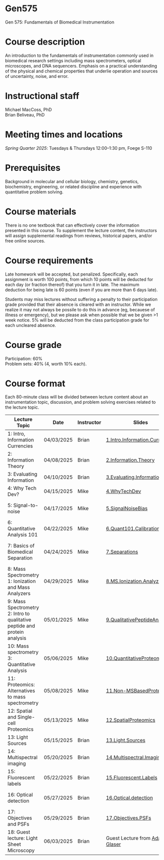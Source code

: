 # Gen575
Gen 575: Fundamentals of Biomedical Instrumentation

# Course description
An introduction to the fundamentals of instrumentation commonly used in biomedical research settings including mass spectrometers, optical microscopes, and DNA sequencers. Emphasis on a practical understanding of the physical and chemical properties that underlie operation and sources of uncertainty, noise, and error.

# Instructional staff
Michael MacCoss, PhD \
Brian Beliveau, PhD

# Meeting times and locations
_Spring Quarter 2025_: Tuesdays & Thursdays 12:00–1:30 pm, Foege S-110

# Prerequisites
Background in molecular and cellular biology, chemistry, genetics, biochemistry, engineering, or related discipline and experience with quantitative problem solving.

# Course materials
There is no one textbook that can effectively cover the information presented in this course. To supplement the lecture content, the instructors will assign supplemental readings from reviews, historical papers, and/or free online sources.

# Course requirements
Late homework will be accepted, but penalized. Specifically, each assignment is worth 100 points, from which 10 points will be deducted for each day (or fraction thereof) that you turn it in late. The maximum deduction for being late is 60 points (even if you are more than 6 days late).

Students may miss lectures without suffering a penalty to their participation grade provided that their absence is cleared with an instructor. While we realize it may not always be possile to do this in advance (eg, becauese of illness or emergency), but we please ask when possible that we be given >1 week notice. 5% will be deducted from the class participation grade for each uncleared absence.

# Course grade
Participation: 60% \
Problem sets: 40% (4, worth 10% each).

# Course format
Each 80-minute class will be divided between lecture content about an instrumentation topic, discussion, and problem solving exercises related to the lecture topic.

| Lecture Topic                                                             | Date       | Instructor | Slides                                                                           | Readings                                                                                                                                                                                                                                                                  | Assignments                                         |
|---------------------------------------------------------------------------|------------|------------|----------------------------------------------------------------------------------|---------------------------------------------------------------------------------------------------------------------------------------------------------------------------------------------------------------------------------------------------------------------------|-----------------------------------------------------|
| 1: Intro, Information Currencies                                          | 04/03/2025 | Brian | [1.Intro.Information.Currencies](/lectures/1.Intro.Information.Currencies.pptx)  | [1.NASA.EM.book](/readings/1.NASA.EM.book.pdf)<br/> [1.NASA.EM.graphic](/readings/4.NASA.EM.graphic.jpeg)<br/> [1.NIST.SP.1247](/readings/1.NIST.SP.1247.pdf)<br/>                                                                                                        |                                                     |
| 2: Information Theory                                                     | 04/08/2025 | Brian      | [2.Information.Theory](/lectures/2.Information.Theory.pptx)                      | [2.Guardian.Fourier.Transforms](/readings/2.Guardian.Fourier.Transforms.pdf)<br/> [2.Guardian.Shannon](/readings/2.Guardian.Shannon.pdf)<br/> [2.Sampling](/readings/2.Sampling.pdf)                                                                                      |                                                     |
| 3: Evaluating Information                                                 | 04/10/2025 | Brian     | [3.Evaluating.Information](/lectures/3.Evaluating.Information.pptx)              | [3.ejifcc.testing.pdf](/readings/3.ejifcc.testing.pdf)<br/> [3.Montparnasse.Accident.pdf](/readings/3.Montparnasse.Accident.pdf)                                                                                                                                          | [Problem Set 1](/assignments/575.spr.2024.PS1.docx) |
| 4: Why Tech Dev?                                                          | 04/15/2025 | Mike       | [4.WhyTechDev](/lectures/4.WhyTechDev.pptx)                                      | [4.ScienceTechnology.Brooks](/readings/4.ScienceTechnology.Brooks.pdf)<br/> [4.Annurev.Anchem.Hood](/readings/4.Annurev.Anchem.Hood.pdf)                                                                                                                                  |                                                     |
| 5: Signal-to-noise                                                        | 04/17/2025 | Mike       | [5.SignalNoiseBias](/lectures/5.SignalNoiseBias.pptx)                            | [5.Agilent.Signal-Noise](/readings/5.Agilent.Signal-Noise.pdf)<br/> [5.JCE.SN.Coor](/readings/5.JCE.SN.Coor.pdf)<br/> [5.JCE.ShotNoise.Mclain-Wright](/readings/5.JCE.ShotNoise.Mclain-Wright.pdf)                                                                        |                                                     |
| 6: Quantitative Analysis 101                                              | 04/22/2025 | Mike       | [6.Quant101.Calibration](/lectures/6.Quant101.Calibration.pptx)                  | [6.NIST.Calibration](https://www.itl.nist.gov/div898/handbook/mpc/section3/mpc3.htm)<br/> [6.LOB-LOD-LOQ.Armbruster](/readings/6.LOB-LOD-LOQ.Armbruster.pdf)<br/> [6.Shimadzu.TOF.Calibration](/readings/6.Shimadzu.TOF.Calibration.pdf)                                  |                                                     |
| 7: Basics of Biomedical Separation                                        | 04/24/2025 | Mike       | [7.Separations](/lectures/7.Separations.pptx)                                    | [7.Chrom.FigsMerit.Agilent](/readings/7.Chrom.FigsMerit.Agilent.pdf)<br/>[7.Laemmli-SDSPAGE](/readings/7.Laemmli-SDSPAGE.pdf)<br/>[7.OFarrell.2DGel](/readings/7.OFarrell.2DGel.pdf)<br/>[7.CentrifugationSeparations](/readings/7.CentrifugationSeparations.Sigma.pdf)   |                                                     |
| 8: Mass Spectrometry 1: Ionization and Mass Analyzers                     | 04/29/2025 | Mike       | [8.MS.Ionization.Analyzers](/lectures/8.MS.Ionization.Analyzers.pptx)            | [8.ElectrosprayReview](/readings/8.ElectrosprayReview.Fenn_et_al.pdf)<br/>[8.Quadrupole.JCE1986](/readings/8.Quad.JCE-1986.pdf)<br/>[8.IonTraps.March](/readings/8.IonTraps.March.pdf)<br/>[8.MALDIReview.Hillenkamp_et_al](/readings/8.MALDIReview.Hillenkamp_et_al.pdf) |                                                     |
| 9: Mass Spectrometry 2: Intro to qualitative peptide and protein analysis | 05/01/2025 | Mike       | [9.QualitativePeptideAnalysis](/lectures/9.QualitativePeptideAnalysis.pptx)      | [9.ResidueMass.Table](/readings/9.ResidueMass.Table.pdf)<br/> [9.HuntSpectraInterpretation](/readings/9.HuntSpectraInterpretation.pdf)<br/> [9.KinterAndSherman-Chapter4](/readings/9.KinterAndSherman-Chapter4.pdf)                                                      |                                                     |
| 10: Mass spectrometry 3: Quantitative Analysis                            | 05/06/2025 | Mike       | [10.QuantitativeProteomics](/lectures/10.QuantitativeProteomics.pptx)            | [10.IsobaricMassTags.MCP](/readings/10.IsobaricMassTags.MCP.pdf)<br/>[10.SWATH.MCP](/readings/10.SWATH.MCP.pdf)                                                                                                                                                           |                                                     |
| 11: Proteomics: Alternatives to mass spectrometry                         | 05/08/2025 | Mike       | [11.Non-MSBasedProteomics](/lectures/11.Non-MSBasedProteomics.pptx)              | [11.Alfaro.NatMeth.SingleMol](/readings/11.Alfaro.NatMeth.SingleMol.pdf)<br/>[11.Gold.Aptamer.SomoScan](/readings/11.Gold.Aptamer.SomoScan.pdf)<br/> [11.MacCoss.NatMeth.SingleMol](/readings/11.MacCoss.NatMeth.SingleMol.pdf)                                           |                                                     |
| 12: Spatial and Single-cell Proteomics                                    | 05/13/2025 | Mike       | [12.SpatialProteomics](/lectures/12.SpatialProteomics.pptx)                      |                                                                                                                                                                                                                                                                           |                                                     |
| 13: Light Sources                                                         | 05/15/2025 | Brian      | [13.Light.Sources](/lectures/13.Light.Sources.pptx)                              | [13.Laser.History](/readings/13.Laser.History.pdf)<br/>[13.Lamps](/readings/13.Lamps.pdf)                                                                                                                                                                                 |                                                     |
| 14: Multispectral imaging                                                 | 05/20/2025 | Brian      | [14.Multispectral.Imaging](/lectures/14.Multispectral.Imaging.pptx)              | [14.Chroma.dichroics](/readings/14.chroma.dichroics.pdf)<br/>[14.Edmund.filters](/readings/14.Edmund.filters.pdf)                                                                                                                                                         |                                                     |
| 15: Fluorescent labels                                                    | 05/22/2025 | Brian      | [15.Fluorescent.Labels](/lectures/15.Fluorescent.Labels.pptx)                    | [15.Dyes](/readings/15.Dyes.pdf)<br/>[15.GFP.history](/readings/15.GFP.history.pdf)                                                                                                                                                                                       |                                                     |
| 16: Optical detection                                                     | 05/27/2025 | Brian      | [16.Optical.detection](/lectures/16.Optical.detection.pptx)                      | [16.FACS.detectors](/readings/16.FACS.detectors.pdf)<br/>[16.Prime95B.sCMOS](/readings/16.Prime95B.sCMOS.pdf)<br/>[16.Zeiss.PSF](/readings/16.Zeiss.PSF.pdf)                                                                                                              | [Problem Set 4](/assignments/575.spr.2024.PS4.docx) |
| 17: Objectives and PSFs                                                   | 05/29/2025 | Brian      | [17.Objectives.PSFs](/lectures/17.Objectives.PSFs.pptx)                          | [17.Olympus.Decon](/readings/17.Olympus.Decon.pdf)<br/>[17.Photometrics.SDC](/readings/17.Photometrics.SDC.pdf)                                                                                                                                                           |                                                     |
| 18: Guest lecture: Light Sheet Microscopy                                 | 06/03/2025 | Brian      | Guest Lecture from [Adam Glaser](https://alleninstitute.org/person/adam-glaser/) | [18.Glaser.eLife.2024](/readings/18.Glaser.eLife.2024.pdf)<br/>Please come prepared with ≥1 question to ask Adam                                                                                                                                                          |                                                     |
